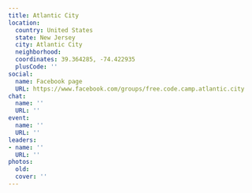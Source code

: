 ```yaml
---
title: Atlantic City
location:
  country: United States
  state: New Jersey
  city: Atlantic City
  neighborhood: 
  coordinates: 39.364285, -74.422935
  plusCode: ''
social:
  name: Facebook page
  URL: https://www.facebook.com/groups/free.code.camp.atlantic.city
chat:
  name: ''
  URL: ''
event:
  name: ''
  URL: ''
leaders:
- name: ''
  URL: ''
photos:
  old: 
  cover: ''
---
```

